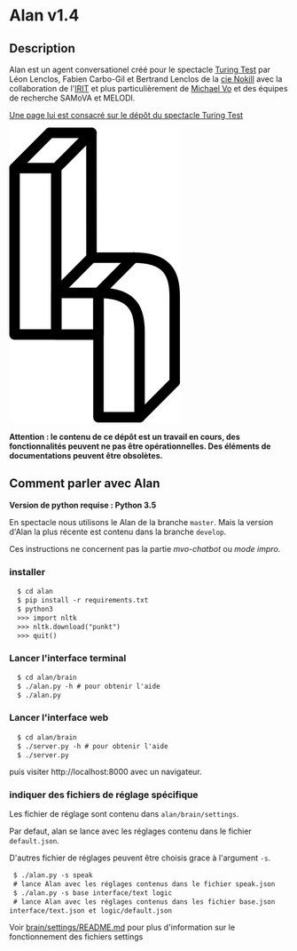 # Alan v1.4


## Description

Alan est un agent conversationel créé pour le spectacle [Turing Test](https://github.com/LeonLenclos/turing-test) par Léon Lenclos, Fabien Carbo-Gil et Bertrand Lenclos de la [cie Nokill](http://cienokill.fr) avec la collaboration de l'[IRIT](https://www.irit.fr/) et plus particulièrement de [Michael Vo](https://github.com/mvo-projects) et des équipes de recherche SAMoVA et MELODI.

[Une page lui est consacré sur le dépôt du spectacle Turing Test](https://github.com/LeonLenclos/turing-test/blob/master/contenu/robots/alan.md)

![](ressources/logo/logo.png)

**Attention : le contenu de ce dépôt est un travail en cours, des fonctionnalités peuvent ne pas être opérationnelles. Des éléments de documentations peuvent être obsolètes.**

## Comment parler avec Alan

**Version de python requise : Python 3.5**

En spectacle nous utilisons le Alan de la branche `master`. Mais la version d'Alan la plus récente est contenu dans la branche `develop`.

Ces instructions ne concernent pas la partie *mvo-chatbot* ou *mode impro*.


### installer

```
  $ cd alan
  $ pip install -r requirements.txt
  $ python3
  >>> import nltk
  >>> nltk.download("punkt")
  >>> quit()
```

### Lancer l'interface terminal

```
  $ cd alan/brain
  $ ./alan.py -h # pour obtenir l'aide
  $ ./alan.py
```

### Lancer l'interface web

```
  $ cd alan/brain
  $ ./server.py -h # pour obtenir l'aide
  $ ./server.py
```

puis visiter http://localhost:8000 avec un navigateur.

### indiquer des fichiers de réglage spécifique

Les fichier de réglage sont contenu dans `alan/brain/settings`.

Par defaut, alan se lance avec les réglages contenu dans le fichier `default.json`.

D'autres fichier de réglages peuvent être choisis grace à l'argument `-s`.

```
 $ ./alan.py -s speak
 # lance Alan avec les réglages contenus dans le fichier speak.json
 $ ./alan.py -s base interface/text logic
 # lance Alan avec les réglages contenus dans les fichier base.json interface/text.json et logic/default.json
```

Voir [brain/settings/README.md](brain/settings/README.md) pour plus d'information sur le fonctionnement des fichiers settings

